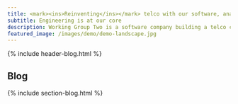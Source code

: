 ```yaml
---
title: <mark><ins>Reinventing</ins></mark> telco with our software, analytics, monitoring, and <mark><ins>products</ins></mark>.
subtitle: Engineering is at our core
description: Working Group Two is a software company building a telco core network.
featured_image: /images/demo/demo-landscape.jpg
---
```


{% include header-blog.html %}
## Blog
{% include section-blog.html %}
